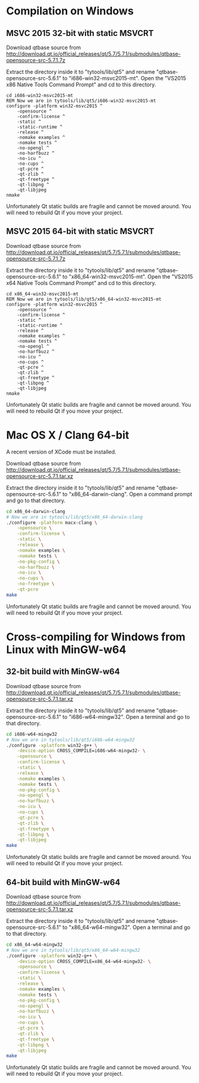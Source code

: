 # Compilation on Windows

## MSVC 2015 32-bit with static MSVCRT

Download qtbase source from http://download.qt.io/official_releases/qt/5.7/5.7.1/submodules/qtbase-opensource-src-5.7.1.7z

Extract the directory inside it to "tytools/lib/qt5" and rename "qtbase-opensource-src-5.6.1" to
"i686-win32-msvc2015-mt". Open the "VS2015 x86 Native Tools Command Prompt" and cd to
this directory.

```batch
cd i686-win32-msvc2015-mt
REM Now we are in tytools/lib/qt5/i686-win32-msvc2015-mt
configure -platform win32-msvc2015 ^
    -opensource ^
    -confirm-license ^
    -static ^
    -static-runtime ^
    -release ^
    -nomake examples ^
    -nomake tests ^
    -no-opengl ^
    -no-harfbuzz ^
    -no-icu ^
    -no-cups ^
    -qt-pcre ^
    -qt-zlib ^
    -qt-freetype ^
    -qt-libpng ^
    -qt-libjpeg
nmake
```

Unfortunately Qt static builds are fragile and cannot be moved around. You will need to rebuild Qt
if you move your project.

## MSVC 2015 64-bit with static MSVCRT

Download qtbase source from http://download.qt.io/official_releases/qt/5.7/5.7.1/submodules/qtbase-opensource-src-5.7.1.7z

Extract the directory inside it to "tytools/lib/qt5" and rename "qtbase-opensource-src-5.6.1" to
"x86_64-win32-msvc2015-mt". Open the "VS2015 x64 Native Tools Command Prompt" and cd to
this directory.

```batch
cd x86_64-win32-msvc2015-mt
REM Now we are in tytools/lib/qt5/x86_64-win32-msvc2015-mt
configure -platform win32-msvc2015 ^
    -opensource ^
    -confirm-license ^
    -static ^
    -static-runtime ^
    -release ^
    -nomake examples ^
    -nomake tests ^
    -no-opengl ^
    -no-harfbuzz ^
    -no-icu ^
    -no-cups ^
    -qt-pcre ^
    -qt-zlib ^
    -qt-freetype ^
    -qt-libpng ^
    -qt-libjpeg
nmake
```

Unfortunately Qt static builds are fragile and cannot be moved around. You will need to rebuild Qt
if you move your project.

# Mac OS X / Clang 64-bit

A recent version of XCode must be installed.

Download qtbase source from http://download.qt.io/official_releases/qt/5.7/5.7.1/submodules/qtbase-opensource-src-5.7.1.tar.xz

Extract the directory inside it to "tytools/lib/qt5" and rename "qtbase-opensource-src-5.6.1" to
"x86_64-darwin-clang". Open a command prompt and go to that directory.

```sh
cd x86_64-darwin-clang
# Now we are in tytools/lib/qt5/x86_64-darwin-clang
./configure -platform macx-clang \
    -opensource \
    -confirm-license \
    -static \
    -release \
    -nomake examples \
    -nomake tests \
    -no-pkg-config \
    -no-harfbuzz \
    -no-icu \
    -no-cups \
    -no-freetype \
    -qt-pcre
make
```

Unfortunately Qt static builds are fragile and cannot be moved around. You will need to rebuild Qt
if you move your project.

# Cross-compiling for Windows from Linux with MinGW-w64

## 32-bit build with MinGW-w64

Download qtbase source from http://download.qt.io/official_releases/qt/5.7/5.7.1/submodules/qtbase-opensource-src-5.7.1.tar.xz

Extract the directory inside it to "tytools/lib/qt5" and rename "qtbase-opensource-src-5.6.1" to
"i686-w64-mingw32". Open a terminal and go to that directory.

```sh
cd i686-w64-mingw32
# Now we are in tytools/lib/qt5/i686-w64-mingw32
./configure -xplatform win32-g++ \
    -device-option CROSS_COMPILE=i686-w64-mingw32- \
    -opensource \
    -confirm-license \
    -static \
    -release \
    -nomake examples \
    -nomake tests \
    -no-pkg-config \
    -no-opengl \
    -no-harfbuzz \
    -no-icu \
    -no-cups \
    -qt-pcre \
    -qt-zlib \
    -qt-freetype \
    -qt-libpng \
    -qt-libjpeg
make
```

Unfortunately Qt static builds are fragile and cannot be moved around. You will need to rebuild Qt
if you move your project.

## 64-bit build with MinGW-w64

Download qtbase source from http://download.qt.io/official_releases/qt/5.7/5.7.1/submodules/qtbase-opensource-src-5.7.1.tar.xz

Extract the directory inside it to "tytools/lib/qt5" and rename "qtbase-opensource-src-5.6.1" to
"x86_64-w64-mingw32". Open a terminal and go to that directory.

```sh
cd x86_64-w64-mingw32
# Now we are in tytools/lib/qt5/x86_64-w64-mingw32
./configure -xplatform win32-g++ \
    -device-option CROSS_COMPILE=x86_64-w64-mingw32- \
    -opensource \
    -confirm-license \
    -static \
    -release \
    -nomake examples \
    -nomake tests \
    -no-pkg-config \
    -no-opengl \
    -no-harfbuzz \
    -no-icu \
    -no-cups \
    -qt-pcre \
    -qt-zlib \
    -qt-freetype \
    -qt-libpng \
    -qt-libjpeg
make
```

Unfortunately Qt static builds are fragile and cannot be moved around. You will need to rebuild Qt
if you move your project.

